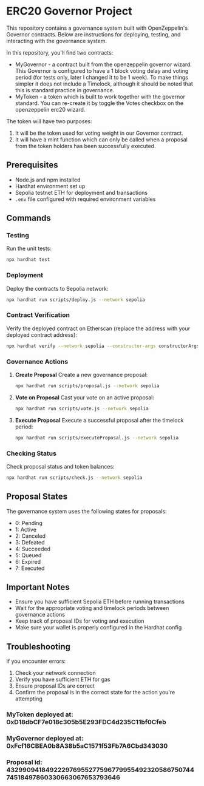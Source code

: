 # ERC20 Governor Project

This repository contains a governance system built with OpenZeppelin's Governor contracts. Below are instructions for deploying, testing, and interacting with the governance system.

In this repository, you'll find two contracts:
 - MyGovernor - a contract built from the openzeppelin governor wizard. This Governor is configured to have a 1 block voting delay and voting period (for tests only, later I changed it to be 1 week). To make things simpler it does not include a Timelock, although it should be noted that this is standard practice in governance.
 - MyToken - a token which is built to work together with the governor standard. You can re-create it by toggle the Votes checkbox on the openzeppelin erc20 wizard.

The token will have two purposes:
1. It will be the token used for voting weight in our Governor contract.
2. It will have a mint function which can only be called when a proposal from the token holders has been successfully executed.




## Prerequisites

- Node.js and npm installed
- Hardhat environment set up
- Sepolia testnet ETH for deployment and transactions
- `.env` file configured with required environment variables

## Commands

### Testing
Run the unit tests:
```bash
npx hardhat test
```

### Deployment
Deploy the contracts to Sepolia network:
```bash
npx hardhat run scripts/deploy.js --network sepolia
```

### Contract Verification
Verify the deployed contract on Etherscan (replace the address with your deployed contract address):
```bash
npx hardhat verify --network sepolia --constructor-args constructorArgs.js 0xFcf16CBEA0b8A38b5aC1571f53Fb7A6Cbd343030
```

### Governance Actions

1. **Create Proposal**
   Create a new governance proposal:
   ```bash
   npx hardhat run scripts/proposal.js --network sepolia
   ```

2. **Vote on Proposal**
   Cast your vote on an active proposal:
   ```bash
   npx hardhat run scripts/vote.js --network sepolia
   ```

3. **Execute Proposal**
   Execute a successful proposal after the timelock period:
   ```bash
   npx hardhat run scripts/executeProposal.js --network sepolia
   ```

### Checking Status
Check proposal status and token balances:
```bash
npx hardhat run scripts/check.js --network sepolia
```

## Proposal States

The governance system uses the following states for proposals:
- 0: Pending
- 1: Active
- 2: Canceled
- 3: Defeated
- 4: Succeeded
- 5: Queued
- 6: Expired
- 7: Executed

## Important Notes

- Ensure you have sufficient Sepolia ETH before running transactions
- Wait for the appropriate voting and timelock periods between governance actions
- Keep track of proposal IDs for voting and execution
- Make sure your wallet is properly configured in the Hardhat config

## Troubleshooting

If you encounter errors:
1. Check your network connection
2. Verify you have sufficient ETH for gas
3. Ensure proposal IDs are correct
4. Confirm the proposal is in the correct state for the action you're attempting


### MyToken deployed at: 0xD18dbCF7e018c305b5E293FDC4d235C11bf0Cfeb
### MyGovernor deployed at: 0xFcf16CBEA0b8A38b5aC1571f53Fb7A6Cbd343030
### Proposal id: 43299094184922297695527759677995549232058675074474518497860330663067653793646

